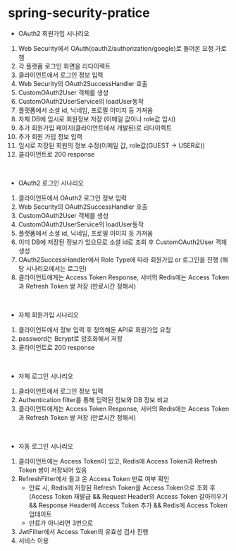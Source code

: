 ﻿# spring-security-pratice

- OAuth2 회원가입 시나리오
1. Web Security에서 OAuth(oauth2/authorization/google)로 들어온 요청 가로챔
2. 각 플랫폼 로그인 화면을 리다이렉트
3. 클라이언트에서 로그인 정보 입력
4. Web Security의 OAuth2SuccessHandler 호출
5. CustomOAuth2User 객체를 생성
7. CustomOAuth2UserService의 loadUser동작
8. 플랫폼에서 소셜 id, 닉네임, 프로필 이미지 등 가져옴
9. 자체 DB에 임시로 회원정보 저장 (이메일 값이나 role값 임시)
10. 추가 회원가입 페이지(클라이언트에서 개발된)로 리다이렉트
11. 추가 회원 가입 정보 입력
12. 임시로 저장된 회원의 정보 수정(이메일 값, role값(GUEST -> USER로))
13. 클라이언트로 200 response
<br>

- OAuth2 로그인 시나리오
1. 클라이언트에서 OAuth2 로그인 정보 입력
2. Web Security의 OAuth2SuccessHandler 호출
3. CustomOAuth2User 객체를 생성
4. CustomOAuth2UserService의 loadUser동작
5. 플랫폼에서 소셜 id, 닉네임, 프로필 이미지 등 가져옴
6. 이미 DB에 저장된 정보가 있으므로 소셜 id로 조회 후 CustomOAuth2User 객체 생성 
7. OAuth2SuccessHandler에서 Role Type에 따라 회원가입 or 로그인을 진행 (해당 시나리오에서는 로그인)
8. 클라이언트에게는 Access Token Response, 서버의 Redis에는 Access Token과 Refresh Token 쌍 저장 (만료시간 정해서)
<br>

- 자체 회원가입 시나리오
1. 클라이언트에서 정보 입력 후 정의해둔 API로 회원가입 요청
2. password는 Bcrypt로 암호화해서 저장
3. 클라이언트로 200 response
<br>

- 자체 로그인 시나리오
1. 클라이언트에서 로그인 정보 입력 
2. Authentication filter를 통해 입력된 정보와 DB 정보 비교
3. 클라이언트에게는 Access Token Response, 서버의 Redis에는 Access Token과 Refresh Token 쌍 저장 (만료시간 정해서)
<br>

- 자동 로그인 시나리오
1. 클라이언트에는 Access Token이 있고, Redis에 Access Token과 Refresh Token 쌍이 저장되어 있음 
2. RefreshFilter에서 들고 온 Access Token 만료 여부 확인
    - 만료 시, Redis에 저장된 Refresh Token을 Access Token으로 조회 후 
      <br>
      (Access Token 재발급 && Request Header의 Access Token 갈아끼우기 && Response Header에 Access Token 추가 && Redis에 Access Token 업데이트
    -  만료가 아니라면 3번으로
3. JwtFilter에서 Access Token의 유효성 검사 진행
4. 서비스 이용
